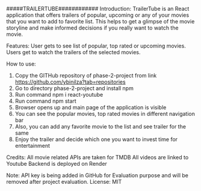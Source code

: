 #####TRAILERTUBE############
Introduction:
TrailerTube is an React application that offers trailers of popular, upcoming or any of your movies that you want to add to favorite list.
This helps to get a glimpse of the movie storyline and make informed decisions if you really want to watch the movie.

Features:
User gets to see list of popular, top rated or upcoming movies.
Users get to watch the trailers of the selected movies.

How to use:
1. Copy the GITHub repository of phase-2-project  from link https://github.com/ybinilza?tab=repositories
2. Go to directory phase-2-project and install npm
3. Run command npm i react-youtube
4. Run command npm start
5. Browser opens up and main page of the application is visible
6. You can see the popular movies, top rated movies in different navigation bar
7. Also, you can add any favorite movie to the list and see trailer for the same
8. Enjoy the trailer and decide which one you want to invest time for entertainment


Credits:
All movie related APIs are taken for TMDB
All videos are linked to Youtube
Backend is deployed on Render

Note: API key is being added in GitHub for Evaluation purpose and will be removed after project evaluation.
License: MIT